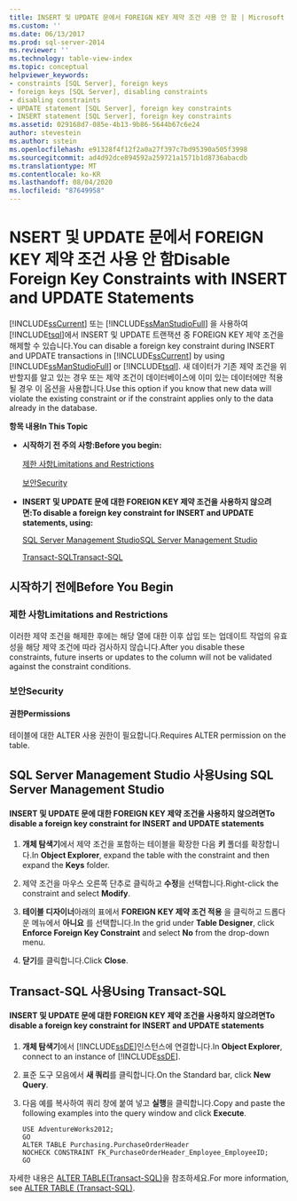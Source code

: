 ```yaml
---
title: INSERT 및 UPDATE 문에서 FOREIGN KEY 제약 조건 사용 안 함 | Microsoft 문서
ms.custom: ''
ms.date: 06/13/2017
ms.prod: sql-server-2014
ms.reviewer: ''
ms.technology: table-view-index
ms.topic: conceptual
helpviewer_keywords:
- constraints [SQL Server], foreign keys
- foreign keys [SQL Server], disabling constraints
- disabling constraints
- UPDATE statement [SQL Server], foreign key constraints
- INSERT statement [SQL Server], foreign key constraints
ms.assetid: 029168d7-085e-4b13-9b86-5644b67c6e24
author: stevestein
ms.author: sstein
ms.openlocfilehash: e91328f4f12f2a0a27f397c7bd95390a505f3998
ms.sourcegitcommit: ad4d92dce894592a259721a1571b1d8736abacdb
ms.translationtype: MT
ms.contentlocale: ko-KR
ms.lasthandoff: 08/04/2020
ms.locfileid: "87649958"
---
```

# <a name="disable-foreign-key-constraints-with-insert-and-update-statements"></a><span data-ttu-id="ad85d-102">NSERT 및 UPDATE 문에서 FOREIGN KEY 제약 조건 사용 안 함</span><span class="sxs-lookup"><span data-stu-id="ad85d-102">Disable Foreign Key Constraints with INSERT and UPDATE Statements</span></span>
  <span data-ttu-id="ad85d-103">[!INCLUDE[ssCurrent](../../includes/sscurrent-md.md)] 또는 [!INCLUDE[ssManStudioFull](../../includes/ssmanstudiofull-md.md)] 을 사용하여 [!INCLUDE[tsql](../../includes/tsql-md.md)]에서 INSERT 및 UPDATE 트랜잭션 중 FOREIGN KEY 제약 조건을 해제할 수 있습니다.</span><span class="sxs-lookup"><span data-stu-id="ad85d-103">You can disable a foreign key constraint during INSERT and UPDATE transactions in [!INCLUDE[ssCurrent](../../includes/sscurrent-md.md)] by using [!INCLUDE[ssManStudioFull](../../includes/ssmanstudiofull-md.md)] or [!INCLUDE[tsql](../../includes/tsql-md.md)].</span></span> <span data-ttu-id="ad85d-104">새 데이터가 기존 제약 조건을 위반할지를 알고 있는 경우 또는 제약 조건이 데이터베이스에 이미 있는 데이터에만 적용될 경우 이 옵션을 사용합니다.</span><span class="sxs-lookup"><span data-stu-id="ad85d-104">Use this option if you know that new data will violate the existing constraint or if the constraint applies only to the data already in the database.</span></span>  
  
 <span data-ttu-id="ad85d-105">**항목 내용**</span><span class="sxs-lookup"><span data-stu-id="ad85d-105">**In This Topic**</span></span>  
  
-   <span data-ttu-id="ad85d-106">**시작하기 전 주의 사항:**</span><span class="sxs-lookup"><span data-stu-id="ad85d-106">**Before you begin:**</span></span>  
  
     [<span data-ttu-id="ad85d-107">제한 사항</span><span class="sxs-lookup"><span data-stu-id="ad85d-107">Limitations and Restrictions</span></span>](#Restrictions)  
  
     [<span data-ttu-id="ad85d-108">보안</span><span class="sxs-lookup"><span data-stu-id="ad85d-108">Security</span></span>](#Security)  
  
-   <span data-ttu-id="ad85d-109">**INSERT 및 UPDATE 문에 대한 FOREIGN KEY 제약 조건을 사용하지 않으려면:**</span><span class="sxs-lookup"><span data-stu-id="ad85d-109">**To disable a foreign key constraint for INSERT and UPDATE statements, using:**</span></span>  
  
     [<span data-ttu-id="ad85d-110">SQL Server Management Studio</span><span class="sxs-lookup"><span data-stu-id="ad85d-110">SQL Server Management Studio</span></span>](#SSMSProcedure)  
  
     [<span data-ttu-id="ad85d-111">Transact-SQL</span><span class="sxs-lookup"><span data-stu-id="ad85d-111">Transact-SQL</span></span>](#TsqlProcedure)  
  
##  <a name="before-you-begin"></a><a name="BeforeYouBegin"></a> <span data-ttu-id="ad85d-112">시작하기 전에</span><span class="sxs-lookup"><span data-stu-id="ad85d-112">Before You Begin</span></span>  
  
###  <a name="limitations-and-restrictions"></a><a name="Restrictions"></a> <span data-ttu-id="ad85d-113">제한 사항</span><span class="sxs-lookup"><span data-stu-id="ad85d-113">Limitations and Restrictions</span></span>  
 <span data-ttu-id="ad85d-114">이러한 제약 조건을 해제한 후에는 해당 열에 대한 이후 삽입 또는 업데이트 작업의 유효성을 해당 제약 조건에 따라 검사하지 않습니다.</span><span class="sxs-lookup"><span data-stu-id="ad85d-114">After you disable these constraints, future inserts or updates to the column will not be validated against the constraint conditions.</span></span>  
  
###  <a name="security"></a><a name="Security"></a> <span data-ttu-id="ad85d-115">보안</span><span class="sxs-lookup"><span data-stu-id="ad85d-115">Security</span></span>  
  
####  <a name="permissions"></a><a name="Permissions"></a> <span data-ttu-id="ad85d-116">권한</span><span class="sxs-lookup"><span data-stu-id="ad85d-116">Permissions</span></span>  
 <span data-ttu-id="ad85d-117">테이블에 대한 ALTER 사용 권한이 필요합니다.</span><span class="sxs-lookup"><span data-stu-id="ad85d-117">Requires ALTER permission on the table.</span></span>  
  
##  <a name="using-sql-server-management-studio"></a><a name="SSMSProcedure"></a> <span data-ttu-id="ad85d-118">SQL Server Management Studio 사용</span><span class="sxs-lookup"><span data-stu-id="ad85d-118">Using SQL Server Management Studio</span></span>  
  
#### <a name="to-disable-a-foreign-key-constraint-for-insert-and-update-statements"></a><span data-ttu-id="ad85d-119">INSERT 및 UPDATE 문에 대한 FOREIGN KEY 제약 조건을 사용하지 않으려면</span><span class="sxs-lookup"><span data-stu-id="ad85d-119">To disable a foreign key constraint for INSERT and UPDATE statements</span></span>  
  
1.  <span data-ttu-id="ad85d-120">**개체 탐색기**에서 제약 조건을 포함하는 테이블을 확장한 다음 **키** 폴더를 확장합니다.</span><span class="sxs-lookup"><span data-stu-id="ad85d-120">In **Object Explorer**, expand the table with the constraint and then expand the **Keys** folder.</span></span>  
  
2.  <span data-ttu-id="ad85d-121">제약 조건을 마우스 오른쪽 단추로 클릭하고 **수정**을 선택합니다.</span><span class="sxs-lookup"><span data-stu-id="ad85d-121">Right-click the constraint and select **Modify**.</span></span>  
  
3.  <span data-ttu-id="ad85d-122">**테이블 디자이너**아래의 표에서 **FOREIGN KEY 제약 조건 적용** 을 클릭하고 드롭다운 메뉴에서 **아니요** 를 선택합니다.</span><span class="sxs-lookup"><span data-stu-id="ad85d-122">In the grid under **Table Designer**, click **Enforce Foreign Key Constraint** and select **No** from the drop-down menu.</span></span>  
  
4.  <span data-ttu-id="ad85d-123">**닫기**를 클릭합니다.</span><span class="sxs-lookup"><span data-stu-id="ad85d-123">Click **Close**.</span></span>  
  
##  <a name="using-transact-sql"></a><a name="TsqlProcedure"></a> <span data-ttu-id="ad85d-124">Transact-SQL 사용</span><span class="sxs-lookup"><span data-stu-id="ad85d-124">Using Transact-SQL</span></span>  
  
#### <a name="to-disable-a-foreign-key-constraint-for-insert-and-update-statements"></a><span data-ttu-id="ad85d-125">INSERT 및 UPDATE 문에 대한 FOREIGN KEY 제약 조건을 사용하지 않으려면</span><span class="sxs-lookup"><span data-stu-id="ad85d-125">To disable a foreign key constraint for INSERT and UPDATE statements</span></span>  
  
1.  <span data-ttu-id="ad85d-126">**개체 탐색기**에서 [!INCLUDE[ssDE](../../includes/ssde-md.md)]인스턴스에 연결합니다.</span><span class="sxs-lookup"><span data-stu-id="ad85d-126">In **Object Explorer**, connect to an instance of [!INCLUDE[ssDE](../../includes/ssde-md.md)].</span></span>  
  
2.  <span data-ttu-id="ad85d-127">표준 도구 모음에서 **새 쿼리**를 클릭합니다.</span><span class="sxs-lookup"><span data-stu-id="ad85d-127">On the Standard bar, click **New Query**.</span></span>  
  
3.  <span data-ttu-id="ad85d-128">다음 예를 복사하여 쿼리 창에 붙여 넣고 **실행**을 클릭합니다.</span><span class="sxs-lookup"><span data-stu-id="ad85d-128">Copy and paste the following examples into the query window and click **Execute**.</span></span>  
  
    ```  
    USE AdventureWorks2012;  
    GO  
    ALTER TABLE Purchasing.PurchaseOrderHeader  
    NOCHECK CONSTRAINT FK_PurchaseOrderHeader_Employee_EmployeeID;  
    GO  
    ```  
  
 <span data-ttu-id="ad85d-129">자세한 내용은 [ALTER TABLE&#40;Transact-SQL&#41;](/sql/t-sql/statements/alter-table-transact-sql)을 참조하세요.</span><span class="sxs-lookup"><span data-stu-id="ad85d-129">For more information, see [ALTER TABLE &#40;Transact-SQL&#41;](/sql/t-sql/statements/alter-table-transact-sql).</span></span>  
  
###  <a name="TsqlExample"></a>  
